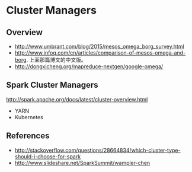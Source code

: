 # Cluster Managers

## Overview
* http://www.umbrant.com/blog/2015/mesos_omega_borg_survey.html
* http://www.infoq.com/cn/articles/comparison-of-mesos-omega-and-borg. 上面那篇博文的中文版。
* http://dongxicheng.org/mapreduce-nextgen/google-omega/

## Spark Cluster Managers
http://spark.apache.org/docs/latest/cluster-overview.html

* YARN
* Kubernetes

## References
* http://stackoverflow.com/questions/28664834/which-cluster-type-should-i-choose-for-spark
* http://www.slideshare.net/SparkSummit/wampler-chen